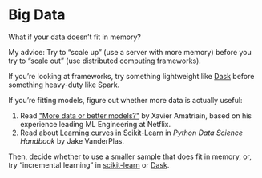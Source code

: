 # Big Data

What if your data doesn’t fit in memory?

My advice: Try to “scale up” (use a server with more memory) before you try to “scale out” (use distributed computing frameworks).

If you’re looking at frameworks, try something lightweight like [Dask](https://docs.dask.org/en/latest/spark.html) before something heavy-duty like Spark. 

If you’re fitting models, figure out whether more data is actually useful:

1. Read ["More data or better models?"](http://technocalifornia.blogspot.com/2012/07/more-data-or-better-models.html) by Xavier Amatriain, based on his experience leading ML Engineering at Netflix.
2. Read about [Learning curves in Scikit-Learn](https://jakevdp.github.io/PythonDataScienceHandbook/05.03-hyperparameters-and-model-validation.html#Learning-curves-in-Scikit-Learn) in _Python Data Science Handbook_ by Jake VanderPlas.

Then, decide whether to use a smaller sample that does fit in memory, or, try “incremental learning” in [scikit-learn](https://scikit-learn.org/0.15/modules/scaling_strategies.html) or [Dask](https://examples.dask.org/machine-learning/incremental.html).
 